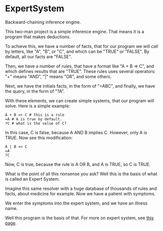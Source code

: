 # ExpertSystem

Backward-chaining inference engine.

This two-man project is a simple inference engine. That means it is a program that makes deductions.

To achieve this, we have a number of facts, that for our program we will call by letters, like "A", "B", or "C", and which can be "TRUE" or "FALSE". By default, all our facts are "FALSE".

Then, we have a number of rules, that have a format like "A + B => C", and which defines results that are "TRUE".
These rules uses several operators: "+" means "AND", "|" means "OR", and some others.

Next, we have the initials facts, in the form of "=ABC", and finally, we have the query, in the form of "?A".

With these elements, we can create simple systems, that our program will solve. Here is a simple example:
```
A + B => C # this is a rule
=A # A is true by default.
?C # what is the value of C?
```

In this case, C is false, because A AND B implies C. However, only A is TRUE. 
Now see this modification:
```
A | B => C
=A
?C
```
Now, C is true, because the rule is A OR B, and A is TRUE, so C is TRUE.


What is the point of all this nonsense you ask?
Well this is the basis of what is called an Expert System.

Imagine this same resolver with a huge database of thousands of rules and facts, about medicine for example. Now we have a patient with symptoms.

We enter the symptoms into the expert system, and we have an illness name.

Well this program is the basis of that. For more on expert system, see [this page](https://en.wikipedia.org/wiki/Expert_system).
